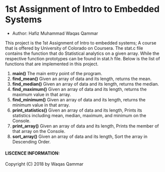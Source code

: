 # 1st Assignment of Intro to Embedded Systems
* Author: Hafiz Muhammad Waqas Qammar

This project is the 1st Assignment of Intro to embedded systems; A course that is offered by University of Colorado on Coursera. The stat.c file contains the function that do Statistical analytics on a given array. While the respective function prototypes can be found in stat.h file. Below is the list of functions that are implemented in this project.


1. **main()** The main entry point of the program.
2. **find_mean()** Given an array of data and its length, returns the mean.
3. **find_median()** Given an array of data and its length, returns the median.
4. **find_maximum()** Given an array of data and its length, returns the maximum value in that array.
5. **find_minimum()** Given an array of data and its length, returns the minimum value in that array.
6. **print_statistics()** Given an array of data and its length, Prints its statistics including mean, median, maximum, and minimum on the Console.
7. **print_array()** Given an array of data and its length, Prints the member of that array on the Console.
8. **sort_array()** Given an array of data and its length, Sort the array in Descending Order.

#### LISCENCE INFORMATION:
Copyright (C) 2018 by Waqas Qammar
